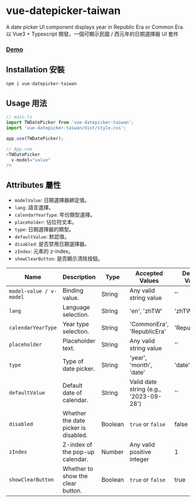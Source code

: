 # vue-datepicker-taiwan

A date picker UI component displays year in Republic Era or Common Era.<br>
以 Vue3 + Typescript 開發，一個可顯示民國 / 西元年的日期選擇器 UI 套件
### [Demo](https://melodiehsu.github.io/vue-roc-date-picker/)

## Installation 安裝
```sh
npm i vue-datepicker-taiwan
```

## Usage 用法
```js
// main.ts
import TWDatePicker from 'vue-datepicker-taiwan';
import 'vue-datepicker-taiwan/dist/style.css';

app.use(TWDatePicker);
```

```js
// App.vue
<TWDatePicker
  v-model="value"
/>
```

## Attributes 屬性
- `modelValue`: 日期選擇器綁定值。
- `lang`: 語言選擇。
- `calendarYearType`: 年份類型選擇。
- `placeholder`: 佔位符文本。
- `type`: 日期選擇器的類型。
- `defaultValue`: 默認值。
- `disabled`: 是否禁用日期選擇器。
- `zIndex`: 元素的 z-index。
- `showClearButton`: 是否顯示清除按鈕。

| Name                | Description                                | Type                   | Accepted Values                     | Default Value |
|---------------------|--------------------------------------------|------------------------|-------------------------------------|---------------|
| `model-value / v-model`| Binding value.                        | String                 | Any valid string value               | ''            |
| `lang`              | Language selection.                   | String                 | 'en', 'zhTW'                        | 'zhTW'        |
| `calendarYearType`  | Year type selection.                  | String                 | 'CommonEra', 'RepublicEra'         | 'RepublicEra' |
| `placeholder`       | Placeholder text.                     | String                 | Any valid string value               | ''            |
| `type`              | Type of date picker.                 | String                 | 'year', 'month', 'date'             | 'date'        |
| `defaultValue`      | Default date of calendar.            | String                 | Valid date string (e.g., '2023-09-28') | ''            |
| `disabled`          | Whether the date picker is disabled. | Boolean                | `true` or `false`                   | false         |
| `zIndex`            | Z-index of the pop-up calendar.      | Number                 | Any valid positive integer          | 1             |
| `showClearButton`   | Whether to show the clear button.    | Boolean                | `true` or `false`                   | true          |
